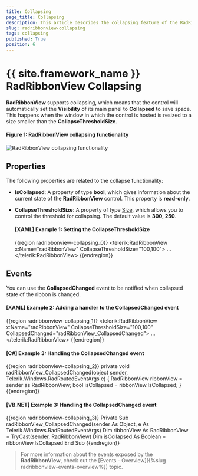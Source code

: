 ```yaml
---
title: Collapsing
page_title: Collapsing
description: This article describes the collapsing feature of the RadRibbonView.
slug: radribbonview-collapsing
tags: collapsing
published: True
position: 6
---
```


# {{ site.framework_name }} RadRibbonView Collapsing

__RadRibbonView__ supports collapsing, which means that the control will automatically set the __Visibility__ of its main panel to __Collapsed__ to save space. This happens when the window in which the control is hosted is resized to a size smaller than the __CollapseThresholdSize__.

#### __Figure 1: RadRibbonView collapsing functionality__
![RadRibbonView collapsing functionality](images/RibbonView_Collapsing.gif)

## Properties

The following properties are related to the collapse functionality:

* __IsCollapsed__: A property of type __bool__, which gives information about the current state of the __RadRibbonView__ control. This property is __read-only__.  

* __CollapseThresholdSize__: A property of type [Size](https://docs.microsoft.com/en-us/dotnet/api/system.windows.size?view=netframework-4.8), which allows you to control the threshold for collapsing. The default value is __300, 250__.  

	#### __[XAML] Example 1: Setting the CollapseThresholdSize__
	{{region radribbonview-collapsing_0}}
		<telerik:RadRibbonView x:Name="radRibbonView" CollapseThresholdSize="100,100">
			...
		</telerik:RadRibbonView>
	{{endregion}}

## Events

You can use the __CollapsedChanged__ event to be notified when collapsed state of the ribbon is changed.				

#### __[XAML] Example 2: Adding a handler to the CollapsedChanged event__
{{region radribbonview-collapsing_1}}
	<telerik:RadRibbonView x:Name="radRibbonView" CollapseThresholdSize="100,100" CollapsedChanged="radRibbonView_CollapsedChanged">
	 ...
	</telerik:RadRibbonView>
{{endregion}}

#### __[C#] Example 3: Handling the CollapsedChanged event__
{{region radribbonview-collapsing_2}}
	private void radRibbonView_CollapsedChanged(object sender, Telerik.Windows.RadRoutedEventArgs e)
	{
		RadRibbonView ribbonView = sender as RadRibbonView;
		bool isCollapsed = ribbonView.IsCollapsed;
	}
{{endregion}}

#### __[VB.NET] Example 3: Handling the CollapsedChanged event__
{{region radribbonview-collapsing_3}}
	Private Sub radRibbonView_CollapsedChanged(sender As Object, e As Telerik.Windows.RadRoutedEventArgs)
		Dim ribbonView As RadRibbonView = TryCast(sender, RadRibbonView)
		Dim isCollapsed As Boolean = ribbonView.IsCollapsed	
	End Sub
{{endregion}}

> For more information about the events exposed by the __RadRibbonView__, check out the [Events - Overview]({%slug radribbonview-events-overview%}) topic.